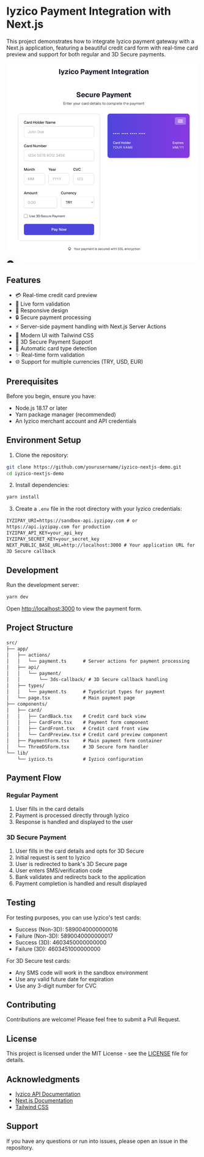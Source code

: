 # Iyzico Payment Integration with Next.js

This project demonstrates how to integrate Iyzico payment gateway with a Next.js application, featuring a beautiful credit card form with real-time card preview and support for both regular and 3D Secure payments.

![Demo Preview](public/demo.png)

## Features

- 💳 Real-time credit card preview
- 🔄 Live form validation
- 📱 Responsive design
- 🔒 Secure payment processing
- ⚡ Server-side payment handling with Next.js Server Actions
- 🎨 Modern UI with Tailwind CSS
- 🔐 3D Secure Payment Support
- 🔄 Automatic card type detection
- ✨ Real-time form validation
- 🌐 Support for multiple currencies (TRY, USD, EUR)

## Prerequisites

Before you begin, ensure you have:

- Node.js 18.17 or later
- Yarn package manager (recommended)
- An Iyzico merchant account and API credentials

## Environment Setup

1. Clone the repository:

```bash
git clone https://github.com/yourusername/iyzico-nextjs-demo.git
cd iyzico-nextjs-demo
```

2. Install dependencies:

```bash
yarn install
```

3. Create a `.env` file in the root directory with your Iyzico credentials:

```env
IYZIPAY_URI=https://sandbox-api.iyzipay.com # or https://api.iyzipay.com for production
IYZIPAY_API_KEY=your_api_key
IYZIPAY_SECRET_KEY=your_secret_key
NEXT_PUBLIC_BASE_URL=http://localhost:3000 # Your application URL for 3D Secure callback
```

## Development

Run the development server:

```bash
yarn dev
```

Open [http://localhost:3000](http://localhost:3000) to view the payment form.

## Project Structure

```
src/
├── app/
│   ├── actions/
│   │   └── payment.ts      # Server actions for payment processing
│   ├── api/
│   │   └── payment/
│   │       └── 3ds-callback/ # 3D Secure callback handling
│   ├── types/
│   │   └── payment.ts      # TypeScript types for payment
│   └── page.tsx            # Main payment page
├── components/
│   ├── card/
│   │   ├── CardBack.tsx    # Credit card back view
│   │   ├── CardForm.tsx    # Payment form component
│   │   ├── CardFront.tsx   # Credit card front view
│   │   └── CardPreview.tsx # Credit card preview component
│   ├── PaymentForm.tsx     # Main payment form container
│   └── ThreeDSForm.tsx     # 3D Secure form handler
└── lib/
    └── iyzico.ts           # Iyzico configuration
```

## Payment Flow

### Regular Payment

1. User fills in the card details
2. Payment is processed directly through Iyzico
3. Response is handled and displayed to the user

### 3D Secure Payment

1. User fills in the card details and opts for 3D Secure
2. Initial request is sent to Iyzico
3. User is redirected to bank's 3D Secure page
4. User enters SMS/verification code
5. Bank validates and redirects back to the application
6. Payment completion is handled and result displayed

## Testing

For testing purposes, you can use Iyzico's test cards:

- Success (Non-3D): 5890040000000016
- Failure (Non-3D): 5890040000000017
- Success (3D): 4603450000000000
- Failure (3D): 4603451000000000

For 3D Secure test cards:

- Any SMS code will work in the sandbox environment
- Use any valid future date for expiration
- Use any 3-digit number for CVC

## Contributing

Contributions are welcome! Please feel free to submit a Pull Request.

## License

This project is licensed under the MIT License - see the [LICENSE](LICENSE) file for details.

## Acknowledgments

- [Iyzico API Documentation](https://dev.iyzipay.com)
- [Next.js Documentation](https://nextjs.org/docs)
- [Tailwind CSS](https://tailwindcss.com)

## Support

If you have any questions or run into issues, please open an issue in the repository.
